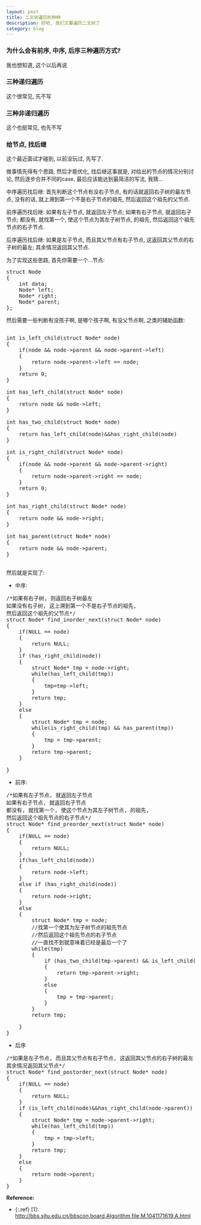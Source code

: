 ```yaml
---
layout: post
title: 二叉树遍历的种种
description: 好吧, 我们又要遍历二叉树了 
category: blog
---
```


### 为什么会有前序, 中序, 后序三种遍历方式?
我也想知道, 这个以后再说

### 三种递归遍历
这个很常见, 先不写

### 三种非递归遍历
这个也挺常见, 也先不写

### 给节点, 找后继
这个最近面试才碰到, 以前没玩过, 先写了.

做事情先得有个思路, 然后才能优化, 找后继这事就是, 对给出的节点的情况分别讨论, 然后逐步合并不同的case, 最后应该能达到最简洁的写法, 我猜...

中序遍历找后继: 首先判断这个节点有没右子节点, 有的话就返回右子树的最左节点, 没有的话, 就上溯到第一个不是右子节点的祖先, 然后返回这个祖先的父节点.

前序遍历找后继: 如果有左子节点, 就返回左子节点; 如果有右子节点, 就返回右子节点; 都没有, 就找第一个, 使这个节点为其左子树节点, 的祖先, 然后返回这个祖先节点的右子节点.

后序遍历找后继: 如果是左子节点, 而且其父节点有右子节点, 这返回其父节点的右子树的最左; 其余情况返回其父节点.

为了实现这些思路, 首先你需要一个...节点:

<pre>
struct Node
{
    int data;
    Node* left;
    Node* right;
    Node* parent;
};
</pre>

然后需要一些判断有没孩子啊, 是哪个孩子啊, 有没父节点啊, 之类的辅助函数:

<pre>

int is_left_child(struct Node* node)
{
    if(node && node->parent && node->parent->left)
    {
        return node->parent->left == node;
    }
    return 0;
}

int has_left_child(struct Node* node)
{
    return node && node->left;
}

int has_two_child(struct Node* node)
{
    return has_left_child(node)&&has_right_child(node)
}

int is_right_child(struct Node* node)
{
    if(node && node->parent && node->parent->right)
    {
        return node->parent->right == node;
    }
    return 0;
}

int has_right_child(struct Node* node)
{
    return node && node->right;
}

int has_parent(struct Node* node)
{
    return node && node->parent;
}

</pre>

然后就是实现了:

- 中序:

<pre>
/*如果有右子树, 则返回右子树最左
如果没有右子树, 这上溯到第一个不是右子节点的祖先, 
然后返回这个祖先的父节点*/
struct Node* find_inorder_next(struct Node* node)
{
    if(NULL == node)
    {
        return NULL;
    }
    if (has_right_child(node))
    {
        struct Node* tmp = node->right;
        while(has_left_child(tmp))
        {
            tmp=tmp->left;
        }
        return tmp;
    }
    else
    {
        struct Node* tmp = node;
        while(is_right_child(tmp) && has_parent(tmp))
        {
            tmp = tmp->parent;
        }
        return tmp->parent;
    }
    
}
</pre>

- 前序:

<pre>
/*如果有左子节点, 就返回左子节点
如果有右子节点, 就返回右子节点
都没有, 就找第一个, 使这个节点为其左子树节点, 的祖先,
然后返回这个祖先节点的右子节点*/
struct Node* find_preorder_next(struct Node* node)
{
    if(NULL == node)
    {
        return NULL;
    }
    if(has_left_child(node))
    {
        return node->left;
    }
    else if (has_right_child(node))
    {
        return node->right;
    }
    else
    {    
        struct Node* tmp = node;
        //找第一个使其为左子树节点的祖先节点
        //然后返回这个祖先节点的右子节点
        //一直找不到就意味着已经是最后一个了
        while(tmp)
        {
            if (has_two_child(tmp->parent) && is_left_child(tmp))
            {
                return tmp->parent->right;
            }
            else
            {
                tmp = tmp->parent;
            }
        }
        return tmp;
        
    }
}
</pre>

- 后序

<pre>
/*如果是左子节点, 而且其父节点有右子节点, 这返回其父节点的右子树的最左
其余情况返回其父节点*/
struct Node* find_postorder_next(struct Node* node)
{
    if(NULL == node)
    {
        return NULL;
    }
    if (is_left_child(node)&&has_right_child(node->parent))
    {
        struct Node* tmp = node->parent->right;
        while(has_left_child(tmp))
        {
            tmp = tmp->left;
        }
        return tmp;
    }
    else
    {
        return node->parent;
    }
}
</pre>

**Reference:**  

* {:.ref} \[1]: http://bbs.sjtu.edu.cn/bbscon,board,Algorithm,file,M.1041171619.A.html